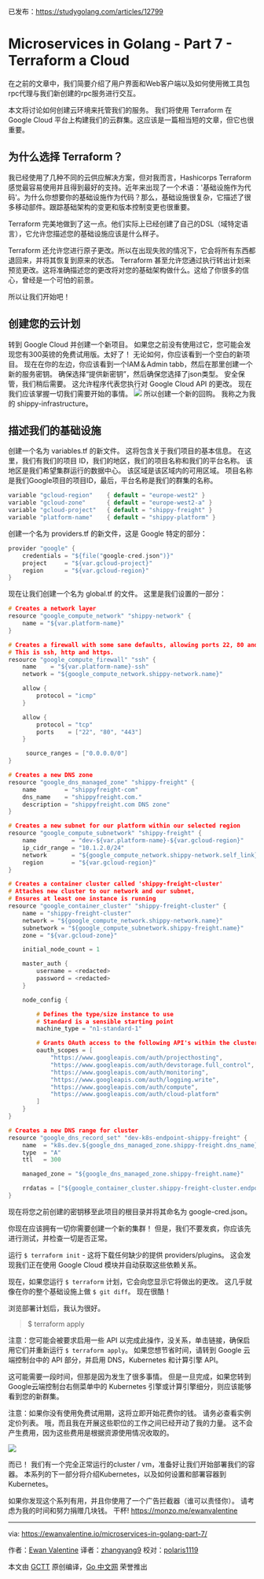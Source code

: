 已发布：https://studygolang.com/articles/12799

# Microservices in Golang - Part 7 - Terraform a Cloud

在之前的文章中，我们简要介绍了用户界面和Web客户端以及如何使用微工具包rpc代理与我们新创建的rpc服务进行交互。

本文将讨论如何创建云环境来托管我们的服务。 我们将使用 Terraform 在 Google Cloud 平台上构建我们的云群集。这应该是一篇相当短的文章，但它也很重要。

## 为什么选择 Terraform？

我已经使用了几种不同的云供应解决方案，但对我而言，Hashicorps Terraform 感觉最容易使用并且得到最好的支持。近年来出现了一个术语：'基础设施作为代码'。为什么你想要你的基础设施作为代码？那么，基础设施很复杂，它描述了很多移动部件。跟踪基础架构的变更和版本控制变更也很重要。

Terraform 完美地做到了这一点。他们实际上已经创建了自己的DSL（域特定语言），它允许您描述您的基础设施应该是什么样子。

Terraform 还允许您进行原子更改。所以在出现失败的情况下，它会将所有东西都退回来，并将其恢复到原来的状态。 Terraform 甚至允许您通过执行转出计划来预览更改。这将准确描述您的更改将对您的基础架构做什么。这给了你很多的信心，曾经是一个可怕的前景。

所以让我们开始吧！

## 创建您的云计划

转到 Google Cloud 并创建一个新项目。 如果您之前没有使用过它，您可能会发现您有300英镑的免费试用版。太好了！ 无论如何，你应该看到一个空白的新项目。 现在在你的左边，你应该看到一个IAM＆Admin tabb，然后在那里创建一个新的服务密钥。 确保选择“提供新密钥”，然后确保您选择了json类型。 安全保管，我们稍后需要。 这允许程序代表您执行对 Google Cloud API 的更改。 现在我们应该掌握一切我们需要开始的事情。
![](https://raw.githubusercontent.com/studygolang/gctt-images/master/go-micro/Screen-Shot-2018-02-10-at-10.58.07.png)
所以创建一个新的回购。 我称之为我的 shippy-infrastructure。

## 描述我们的基础设施

创建一个名为 variables.tf 的新文件。 这将包含关于我们项目的基本信息。 在这里，我们有我们的项目 ID，我们的地区，我们的项目名称和我们的平台名称。 该地区是我们希望集群运行的数据中心。 该区域是该区域内的可用区域。 项目名称是我们Google项目的项目ID，最后，平台名称是我们的群集的名称。

```c
variable "gcloud-region"    { default = "europe-west2" }
variable "gcloud-zone"      { default = "europe-west2-a" }
variable "gcloud-project"   { default = "shippy-freight" }
variable "platform-name"    { default = "shippy-platform" }
```

创建一个名为 providers.tf 的新文件，这是 Google 特定的部分：

```c
provider "google" {
	credentials = "${file("google-cred.json")}"
	project     = "${var.gcloud-project}"
	region      = "${var.gcloud-region}"
}
```

现在让我们创建一个名为 global.tf 的文件。 这里是我们设置的一部分：

```c
# Creates a network layer
resource "google_compute_network" "shippy-network" {
	name = "${var.platform-name}"
}

# Creates a firewall with some sane defaults, allowing ports 22, 80 and 443 to be open
# This is ssh, http and https.
resource "google_compute_firewall" "ssh" {
	name    = "${var.platform-name}-ssh"
	network = "${google_compute_network.shippy-network.name}"

	allow {
		protocol = "icmp"
	}

	allow {
		protocol = "tcp"
		ports    = ["22", "80", "443"]
	}

	 source_ranges = ["0.0.0.0/0"]
}

# Creates a new DNS zone
resource "google_dns_managed_zone" "shippy-freight" {
	name        = "shippyfreight-com"
	dns_name    = "shippyfreight.com."
	description = "shippyfreight.com DNS zone"
}

# Creates a new subnet for our platform within our selected region
resource "google_compute_subnetwork" "shippy-freight" {
	name          = "dev-${var.platform-name}-${var.gcloud-region}"
	ip_cidr_range = "10.1.2.0/24"
	network       = "${google_compute_network.shippy-network.self_link}"
	region        = "${var.gcloud-region}"
}

# Creates a container cluster called 'shippy-freight-cluster'
# Attaches new cluster to our network and our subnet,
# Ensures at least one instance is running
resource "google_container_cluster" "shippy-freight-cluster" {
	name = "shippy-freight-cluster"
	network = "${google_compute_network.shippy-network.name}"
	subnetwork = "${google_compute_subnetwork.shippy-freight.name}"
	zone = "${var.gcloud-zone}"

	initial_node_count = 1

	master_auth {
		username = <redacted>
		password = <redacted>
	}

	node_config {

		# Defines the type/size instance to use
		# Standard is a sensible starting point
		machine_type = "n1-standard-1"

		# Grants OAuth access to the following API's within the cluster
		oauth_scopes = [
			"https://www.googleapis.com/auth/projecthosting",
			"https://www.googleapis.com/auth/devstorage.full_control",
			"https://www.googleapis.com/auth/monitoring",
			"https://www.googleapis.com/auth/logging.write",
			"https://www.googleapis.com/auth/compute",
			"https://www.googleapis.com/auth/cloud-platform"
		]
	}
}

# Creates a new DNS range for cluster
resource "google_dns_record_set" "dev-k8s-endpoint-shippy-freight" {
	name  = "k8s.dev.${google_dns_managed_zone.shippy-freight.dns_name}"
	type  = "A"
	ttl   = 300

	managed_zone = "${google_dns_managed_zone.shippy-freight.name}"

	rrdatas = ["${google_container_cluster.shippy-freight-cluster.endpoint}"]
}
```

现在将您之前创建的密钥移至此项目的根目录并将其命名为 google-cred.json。

你现在应该拥有一切你需要创建一个新的集群！ 但是，我们不要发疯，你应该先进行测试，并检查一切是否正常。

运行 `$ terraform init` - 这将下载任何缺少的提供 providers/plugins。 这会发现我们正在使用 Google Cloud 模块并自动获取这些依赖关系。

现在，如果您运行 `$ terraform` 计划，它会向您显示它将做出的更改。 这几乎就像在你的整个基础设施上做 `$ git diff`。 现在很酷！

浏览部署计划后，我认为很好。

> $ terraform apply

注意：您可能会被要求启用一些 API 以完成此操作，没关系，单击链接，确保启用它们并重新运行 `$ terraform apply`。 如果您想节省时间，请转到 Google 云端控制台中的 API 部分，并启用 DNS，Kubernetes 和计算引擎 API。

这可能需要一段时间，但那是因为发生了很多事情。 但是一旦完成，如果您转到Google云端控制台右侧菜单中的 Kubernetes 引擎或计算引擎细分，则应该能够看到您的新群集。

注意：如果你没有使用免费试用期，这将立即开始花费你的钱。 请务必查看实例定价列表。 哦，而且我在开展这些职位的工作之间已经开动了我的力量。 这不会产生费用，因为这些费用是根据资源使用情况收取的。

![](https://raw.githubusercontent.com/studygolang/gctt-images/master/go-micro/Screen-Shot-2018-02-10-at-12.25.11-1.png)

而已！ 我们有一个完全正常运行的cluster / vm，准备好让我们开始部署我们的容器。 本系列的下一部分将介绍Kubernetes，以及如何设置和部署容器到Kubernetes。

如果你发现这个系列有用，并且你使用了一个广告拦截器（谁可以责怪你）。 请考虑为我的时间和努力捐赠几块钱。 干杯! https://monzo.me/ewanvalentine

---

via: https://ewanvalentine.io/microservices-in-golang-part-7/

作者：[Ewan Valentine](https://ewanvalentine.io/author/ewan/)
译者：[zhangyang9](https://github.com/zhangyang9)
校对：[polaris1119](https://github.com/polaris1119)

本文由 [GCTT](https://github.com/studygolang/GCTT) 原创编译，[Go 中文网](https://studygolang.com/) 荣誉推出
